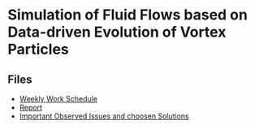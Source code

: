 # Simulation of Fluid Flows based on Data-driven Evolution of Vortex Particles

## Files 

- [Weekly Work Schedule](https://docs.google.com/spreadsheets/d/171NmDXxsqH2n5pfHbGNPH_iO45OriolQQLX5hPMuMYU/edit?usp=sharing)
- [Report](https://www.overleaf.com/read/hpyqnkbqzttx)
- [Important Observed Issues and choosen Solutions](https://www.overleaf.com/read/vcjgdvstccmw)